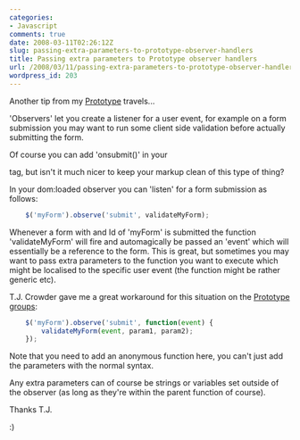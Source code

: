 ```yaml
---
categories:
- Javascript
comments: true
date: 2008-03-11T02:26:12Z
slug: passing-extra-parameters-to-prototype-observer-handlers
title: Passing extra parameters to Prototype observer handlers
url: /2008/03/11/passing-extra-parameters-to-prototype-observer-handlers/
wordpress_id: 203
---
```


Another tip from my [Prototype](http://www.prototypejs.org/) travels...

'Observers' let you create a listener for a user event, for example on a form submission you may want to run some client side validation before actually submitting the form.

Of course you can add 'onsubmit()' in your <form> tag, but isn't it much nicer to keep your markup clean of this type of thing?

In your dom:loaded observer you can 'listen' for a form submission as follows:

``` javascript
	$('myForm').observe('submit', validateMyForm);
```

Whenever a form with and Id of 'myForm' is submitted the function 'validateMyForm' will fire and automagically be passed an 'event' which will essentially be a reference to the form. This is great, but sometimes you may want to pass extra parameters to the function you want to execute which might be localised to the specific user event (the function might be rather generic etc).

T.J. Crowder gave me a great workaround for this situation on the [Prototype groups](http://groups.google.com/group/rubyonrails-spinoffs/):

``` javascript
	$('myForm').observe('submit', function(event) {
		validateMyForm(event, param1, param2);
	});
```

Note that you need to add an anonymous function here, you can't just add the parameters with the normal syntax.

Any extra parameters can of course be strings or variables set outside of the observer (as long as they're within the parent function of course).

Thanks T.J.

:)


